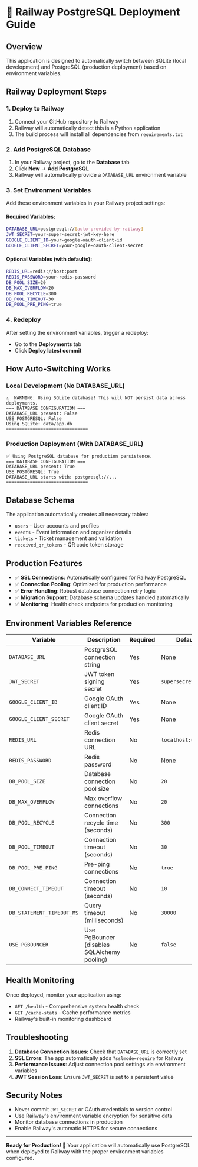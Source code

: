 # 🚀 Railway PostgreSQL Deployment Guide

## Overview
This application is designed to automatically switch between SQLite (local development) and PostgreSQL (production deployment) based on environment variables.

## Railway Deployment Steps

### 1. Deploy to Railway
1. Connect your GitHub repository to Railway
2. Railway will automatically detect this is a Python application
3. The build process will install all dependencies from `requirements.txt`

### 2. Add PostgreSQL Database
1. In your Railway project, go to the **Database** tab
2. Click **New** → **Add PostgreSQL**
3. Railway will automatically provide a `DATABASE_URL` environment variable

### 3. Set Environment Variables
Add these environment variables in your Railway project settings:

#### Required Variables:
```bash
DATABASE_URL=postgresql://[auto-provided-by-railway]
JWT_SECRET=your-super-secret-jwt-key-here
GOOGLE_CLIENT_ID=your-google-oauth-client-id
GOOGLE_CLIENT_SECRET=your-google-oauth-client-secret
```

#### Optional Variables (with defaults):
```bash
REDIS_URL=redis://host:port
REDIS_PASSWORD=your-redis-password
DB_POOL_SIZE=20
DB_MAX_OVERFLOW=20
DB_POOL_RECYCLE=300
DB_POOL_TIMEOUT=30
DB_POOL_PRE_PING=true
```

### 4. Redeploy
After setting the environment variables, trigger a redeploy:
- Go to the **Deployments** tab
- Click **Deploy latest commit**

## How Auto-Switching Works

### Local Development (No DATABASE_URL)
```
⚠️  WARNING: Using SQLite database! This will NOT persist data across deployments.
=== DATABASE CONFIGURATION ===
DATABASE_URL present: False
USE_POSTGRESQL: False
Using SQLite: data/app.db
===============================
```

### Production Deployment (With DATABASE_URL)
```
✅ Using PostgreSQL database for production persistence.
=== DATABASE CONFIGURATION ===
DATABASE_URL present: True
USE_POSTGRESQL: True
DATABASE_URL starts with: postgresql://...
===============================
```

## Database Schema
The application automatically creates all necessary tables:
- `users` - User accounts and profiles
- `events` - Event information and organizer details
- `tickets` - Ticket management and validation
- `received_qr_tokens` - QR code token storage

## Production Features
- ✅ **SSL Connections**: Automatically configured for Railway PostgreSQL
- ✅ **Connection Pooling**: Optimized for production performance
- ✅ **Error Handling**: Robust database connection retry logic
- ✅ **Migration Support**: Database schema updates handled automatically
- ✅ **Monitoring**: Health check endpoints for production monitoring

## Environment Variables Reference

| Variable | Description | Required | Default |
|----------|-------------|----------|---------|
| `DATABASE_URL` | PostgreSQL connection string | Yes | None |
| `JWT_SECRET` | JWT token signing secret | Yes | `supersecretkey123` |
| `GOOGLE_CLIENT_ID` | Google OAuth client ID | Yes | None |
| `GOOGLE_CLIENT_SECRET` | Google OAuth client secret | Yes | None |
| `REDIS_URL` | Redis connection URL | No | `localhost:6379` |
| `REDIS_PASSWORD` | Redis password | No | None |
| `DB_POOL_SIZE` | Database connection pool size | No | `20` |
| `DB_MAX_OVERFLOW` | Max overflow connections | No | `20` |
| `DB_POOL_RECYCLE` | Connection recycle time (seconds) | No | `300` |
| `DB_POOL_TIMEOUT` | Connection timeout (seconds) | No | `30` |
| `DB_POOL_PRE_PING` | Pre-ping connections | No | `true` |
| `DB_CONNECT_TIMEOUT` | Connection timeout (seconds) | No | `10` |
| `DB_STATEMENT_TIMEOUT_MS` | Query timeout (milliseconds) | No | `30000` |
| `USE_PGBOUNCER` | Use PgBouncer (disables SQLAlchemy pooling) | No | `false` |

## Health Monitoring
Once deployed, monitor your application using:
- `GET /health` - Comprehensive system health check
- `GET /cache-stats` - Cache performance metrics
- Railway's built-in monitoring dashboard

## Troubleshooting
1. **Database Connection Issues**: Check that `DATABASE_URL` is correctly set
2. **SSL Errors**: The app automatically adds `?sslmode=require` for Railway
3. **Performance Issues**: Adjust connection pool settings via environment variables
4. **JWT Session Loss**: Ensure `JWT_SECRET` is set to a persistent value

## Security Notes
- Never commit `JWT_SECRET` or OAuth credentials to version control
- Use Railway's environment variable encryption for sensitive data
- Monitor database connections in production
- Enable Railway's automatic HTTPS for secure connections

---
**Ready for Production!** 🚀 Your application will automatically use PostgreSQL when deployed to Railway with the proper environment variables configured.
